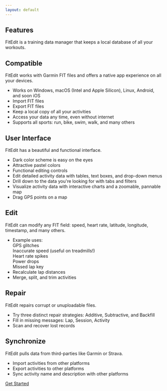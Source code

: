```yaml
---
layout: default
---
```


<main>
<section class="section">

<h1>Features</h1>

<p>FitEdit is a training data manager that keeps a local database of all your workouts.</p>
      
<h2>Compatible</h2>

<p>FitEdit works with Garmin FIT files and offers a native app experience on all your devices.</p>
<ul>
  <li>Works on Windows, macOS (Intel and Apple Silicon), Linux, Android, and soon iOS</li>
  <li>Import FIT files</li>
  <li>Export FIT files</li>
  <li>Keep a local copy of all your activities</li>
  <li>Access your data any time, even without internet</li>
  <li>Supports all sports: run, bike, swim, walk, and many others</li>
</ul>

<h2>User Interface</h2>

<p>FitEdit has a beautiful and functional interface.</p>

<ul>
  <li>Dark color scheme is easy on the eyes</li>
  <li>Attractive pastel colors</li>
  <li>Functional editing controls</li>
  <li>Edit detailed activity data with tables, text boxes, and drop-down menus</li>
  <li>Drill down to the data you're looking for with tabs and filters</li>
  <li>Visualize activity data with interactive charts and a zoomable, pannable map</li>
  <li>Drag GPS points on a map</li>
</ul>

<h2>Edit</h2>

<p>FitEdit can modify any FIT field: speed, heart rate, latitude, longitude, timestamp, and many others. </p>

<ul>
  <li>Example uses:<br>
    GPS glitches<br>
    Inaccurate speed (useful on treadmills!)<br>
    Heart rate spikes<br>
    Power drops<br>
    Missed lap key<br>
  </li>
  <li>Recalculate lap distances</li>
  <li>Merge, split, and trim activities</li>
</ul>

<h2>Repair</h2>

<p>FitEdit repairs corrupt or unuploadable files.</p>
<ul>
  <li>Try three distinct repair strategies: Additive, Subtractive, and Backfill</li>
  <li>Fill in missing messages: Lap, Session, Activity</li>
  <li>Scan and recover lost records</li>
</ul>

<h2>Synchronize</h2>

<p>FitEdit pulls data from third-parties like Garmin or Strava.</p>

<ul>
  <li>Import activities from other platforms</li>
  <li>Export activities to other platforms</li>
  <li>Sync activity name and description with other platforms</li>
</ul>
<a class="cta-button" href="get.html">Get Started</a>

</section>
</main>
